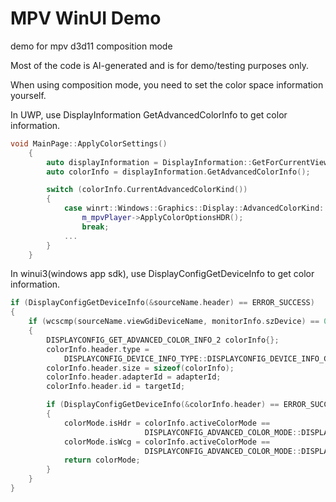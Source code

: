 # MPV WinUI Demo

demo for mpv d3d11 composition mode

Most of the code is AI-generated and is for demo/testing purposes only.

When using composition mode, you need to set the color space information yourself.

In UWP, use DisplayInformation GetAdvancedColorInfo to get color information.

```c++
void MainPage::ApplyColorSettings()
    {
        auto displayInformation = DisplayInformation::GetForCurrentView();
        auto colorInfo = displayInformation.GetAdvancedColorInfo();

        switch (colorInfo.CurrentAdvancedColorKind())
        {
            case winrt::Windows::Graphics::Display::AdvancedColorKind::HighDynamicRange:
                m_mpvPlayer->ApplyColorOptionsHDR();
                break;
            ...
        }
    }

```

In winui3(windows app sdk), use DisplayConfigGetDeviceInfo to get color information.
``` c++
if (DisplayConfigGetDeviceInfo(&sourceName.header) == ERROR_SUCCESS)
{
    if (wcscmp(sourceName.viewGdiDeviceName, monitorInfo.szDevice) == 0)
    {
        DISPLAYCONFIG_GET_ADVANCED_COLOR_INFO_2 colorInfo{};
        colorInfo.header.type =
            DISPLAYCONFIG_DEVICE_INFO_TYPE::DISPLAYCONFIG_DEVICE_INFO_GET_ADVANCED_COLOR_INFO_2;
        colorInfo.header.size = sizeof(colorInfo);
        colorInfo.header.adapterId = adapterId;
        colorInfo.header.id = targetId;

        if (DisplayConfigGetDeviceInfo(&colorInfo.header) == ERROR_SUCCESS)
        {
            colorMode.isHdr = colorInfo.activeColorMode ==
                              DISPLAYCONFIG_ADVANCED_COLOR_MODE::DISPLAYCONFIG_ADVANCED_COLOR_MODE_HDR;
            colorMode.isWcg = colorInfo.activeColorMode ==
                              DISPLAYCONFIG_ADVANCED_COLOR_MODE::DISPLAYCONFIG_ADVANCED_COLOR_MODE_WCG;
            return colorMode;
        }
    }
}

```

